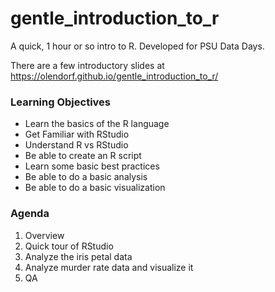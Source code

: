 # gentle_introduction_to_r
A quick, 1 hour or so intro to R. Developed for PSU Data Days.

There are a few introductory slides at https://olendorf.github.io/gentle_introduction_to_r/

### Learning Objectives

* Learn the basics of the R language
* Get Familiar with RStudio
* Understand R vs RStudio
* Be able to create an R script
* Learn some basic best practices
* Be able to do a basic analysis
* Be able to do a basic visualization

### Agenda

1. Overview
2. Quick tour of RStudio
3. Analyze the iris petal data
4. Analyze murder rate data and visualize it
5. QA


